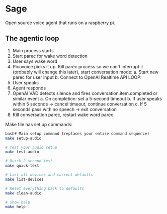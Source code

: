 # Sage

Open source voice agent that runs on a raspberry pi.

## The agentic loop

1. Main process starts
2. Start parec for wake word detection 
3. User says wake word
4. Picovoice picks it up. Kill parec process so we can't interrupt it (probably will change this later), start conversation mode:
    a. Start new parec for user input
    b. Connect to OpenAI Realtime API
LOOP:
5. User speaks 
6. Agent responds
7. OpenAI VAD detects silence and fires conversation.item.completed or similar event
    a. On completion: set a 5-second timeout
    b. If user speaks within 5 seconds → cancel timeout, continue conversation
    c. If 5 seconds pass with no speech → exit conversation
8. Kill conversation parec, restart wake word parec


Make file has set up commands:

```bash
bash# Main setup command (replaces your entire command sequence)
make setup-audio

# Test your audio setup
make test-audio

# Quick 2-second test
make quick-test

# List all devices and current defaults
make list-devices

# Reset everything back to defaults
make clean-audio

# Show help
make help
```